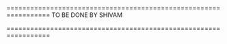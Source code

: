 



=================================================================
TO BE DONE BY SHIVAM

=================================================================